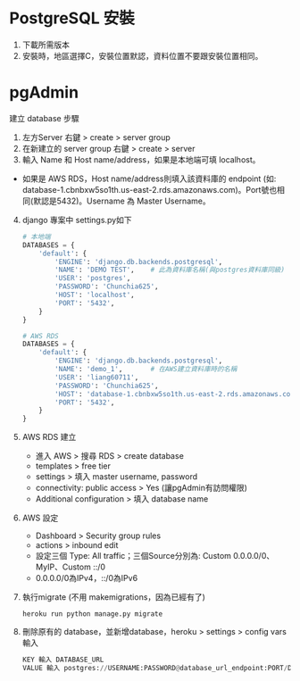 # PostgreSQL 安裝
1. 下載所需版本
2. 安裝時，地區選擇C，安裝位置默認，資料位置不要跟安裝位置相同。  

#  pgAdmin
建立 database 步驟  
1. 左方Server 右鍵 > create > server group
2. 在新建立的 server group 右鍵 > create > server
3. 輸入 Name 和 Host name/address，如果是本地端可填 localhost。
* 如果是 AWS RDS，Host name/address則填入該資料庫的 endpoint (如: database-1.cbnbxw5so1th.us-east-2.rds.amazonaws.com)。Port號也相同(默認是5432)。Username 為 Master Username。

4. django 專案中 settings.py如下
    ```python
    # 本地端
    DATABASES = {
        'default': {
            'ENGINE': 'django.db.backends.postgresql',
            'NAME': 'DEMO TEST',    # 此為資料庫名稱(與postgres資料庫同級)
            'USER': 'postgres',
            'PASSWORD': 'Chunchia625',
            'HOST': 'localhost',
            'PORT': '5432',
        }
    }
    ```
    ```python
    # AWS RDS
    DATABASES = {
        'default': {
            'ENGINE': 'django.db.backends.postgresql',
            'NAME': 'demo_1',       # 在AWS建立資料庫時的名稱
            'USER': 'liang60711',
            'PASSWORD': 'Chunchia625',
            'HOST': 'database-1.cbnbxw5so1th.us-east-2.rds.amazonaws.com',
            'PORT': '5432',
        }
    }
    ```

5. AWS RDS 建立  
    * 進入 AWS > 搜尋 RDS > create database
    * templates > free tier
    * settings > 填入  master username, password
    * connectivity: public access > Yes (讓pgAdmin有訪問權限)
    * Additional configuration > 填入 database name
6. AWS 設定 
    * Dashboard > Security group rules
    * actions > inbound edit
    * 設定三個 Type: All traffic；三個Source分別為: Custom 0.0.0.0/0、MyIP、Custom ::/0
    * 0.0.0.0/0為IPv4，::/0為IPv6



7. 執行migrate (不用 makemigrations，因為已經有了)
    ```
    heroku run python manage.py migrate
    ```


8. 刪除原有的 database，並新增database，heroku > settings > config vars 輸入
    ```python
    KEY 輸入 DATABASE_URL
    VALUE 輸入 postgres://USERNAME:PASSWORD@database_url_endpoint:PORT/DB_NAME
    ```


